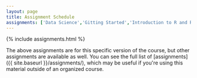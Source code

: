 ```yaml
---
layout: page
title: Assignment Schedule
assignments: ['Data Science','Gitting Started','Introduction to R and RStudio','Working with Data','Data Visualization', 'Web Data to Datetimes & Timeseries','Programming Fundamentals 1', 'Programming Fundamentals 2', 'Working with Spatial Data', 'Making Reports & CVs in R','Models & PCA','Putting It All Together']
---
```


{% include assignments.html %}

The above assignments are for this specific version of the course, but other
assignments are available as well. You can see the full list of
[assignments]({{ site.baseurl }}/assignments/), which may be useful if you're using this material
outside of an organized course.

<!-- Schedule Management
- Update the `assignments:` list with `title:` from `assignments/` files.
- Add 'Template' to `assignments:` to view the course template from `docs/`.
- The remaining content should be left AS IS.
-->
